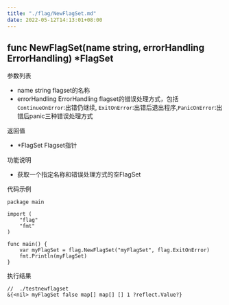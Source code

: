 ```yaml
---
title: "./flag/NewFlagSet.md"
date: 2022-05-12T14:13:01+08:00
---
```

## func NewFlagSet(name string, errorHandling ErrorHandling) *FlagSet

参数列表
- name string   flagset的名称
- errorHandling ErrorHandling flagset的错误处理方式，包括`ContinueOnError`:出错仍继续, `ExitOnError`:出错后退出程序,`PanicOnError`:出错后panic三种错误处理方式

返回值
- *FlagSet Flagset指针

功能说明
- 获取一个指定名称和错误处理方式的空FlagSet

代码示例
    
    package main
    
    import (
        "flag"
        "fmt"
    )
    
    func main() {
        var myFlagSet = flag.NewFlagSet("myFlagSet", flag.ExitOnError)
        fmt.Println(myFlagSet)
    }

执行结果
    
    //  ./testnewflagset 
    &{<nil> myFlagSet false map[] map[] [] 1 ?reflect.Value?}